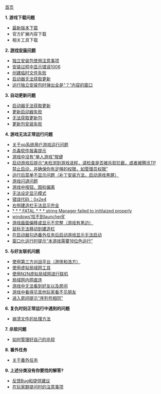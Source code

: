 [首页](/)


**1. 游戏下载问题**
- [最新版本下载](./最新版本下载.md)
- 官方扩展内容下载
- 相关工具下载

**2. [游戏安装问题](游戏安装问题.md)**
- [独立安装包使用注意事项](./游戏安装问题.md#独立安装包使用注意事项)
- [安装过程中显示错误1006](./游戏安装问题.md#安装过程中显示错误1006.md)
- [创建临时文件失败](./创建临时文件失败.md)
- [启动器无法获取更新](./启动器无法获得更新.md)
- [运行独立安装包时弹出全是“？”内容的窗口](./非Unicode语言设置错误.md)


**3. 自动更新问题**
- [启动器无法获取更新](./启动器无法获得更新.md)
- [更新启动器失败](./更新启动器失败.md)
- [无法获取更新包](./无法获取更新包.md)
- [更新包安装失败](./更新包安装失败.md)

**4. 游戏无法正常运行问题**
- [关于xp系统用户游戏运行问题](./关于xp系统用户游戏运行问题.md)
- [杀毒软件报毒提示](./杀毒软件报毒提示.md)
- [游戏中没有“单人游戏”按键](游戏中没有“单人游戏”按键.md)
- [启动游戏后提示“未检测到游戏进程，请检查是否被杀软拦截，或者被腾讯TP禁止启动，并确保你有足够的权限，如管理员权限”](./启动游戏后提示“未检测到游戏进程，请检查是否被杀软拦截，或者被腾讯TP禁止启动，并确保你有足够的权限，如管理员权限”.md)
- [运行后菜单不显示问题（补丁安装方法，启动游戏黑屏）](./运行后菜单不显示问题.md)
- [游戏闪退问题](./闪退问题.md)
- [游戏中按钮、图标偏离](游戏中按钮，图标偏离.md)
- [无法设定显示模式](./无法设定显示模式.md)
- [错误代码：0x2e4](./错误代码：0x2e4.md)
- [右侧建造栏无法显示完全](./右侧建造栏无法显示完全.md)
- [* * * FATAL * * * string Manager failed to initilaized properly](./FATAL弹窗的解决方法.md)
- [windows‘找不到launcherB’](./windows找不到launcherB.md)
- [游戏画面偏移或显示不完整（游戏有黑边）](./游戏画面偏移或显示不完整(游戏全屏不能铺满屏幕以及画面有黑边).md)
- [鼠标无法移动到建造栏](./鼠标无法移动到建造栏.md)
- [在启动器勾选番外任务后启动游戏显示无法启动](./关于番外任务的问题解答.md)
- [窗口化运行时提示“本游戏需要16位色运行”](./窗口化运行时提示“本游戏需要16位色运行”.md)

**5. 与好友联机问题**
- [使用第三方对战平台（游侠和浩方）](./使用第三方对战平台.md)
- [使用虚拟局域网工具](使用虚拟局域网工具.md)
- [使用N2N虚拟局域网进行联机](./使用N2N虚拟局域网进行联机.md)
- [局域网内网直连](局域网内网直连.md)
- [游戏中无法看到好友以及房间](./游戏中无法看到好友以及房间.md)
- [游戏中看得见其他玩家看不见朋友](./游戏中看得见其他玩家看不见朋友.md)
- [进入房间提示“序列号相同”](./进入房间提示“序列号相同”.md)

**6. 复仇时刻正常运行中遇到的问题**
- [崩溃文件的处理方法](./debug文件的处理方法.md)

**7. 杀软问题**
- [如何管理好自己的杀软](./如何管理好自己的杀软.md)

**8. 番外任务**
- [关于番外任务](./关于番外任务的问题解答.md)

**9. 上述分类没有你要找的解答?**
- [反馈Bug和提供建议](./反馈Bug和提供建议.md)
- [在玩家群提问时的注意事项](./在玩家群提问时的注意事项.md)
